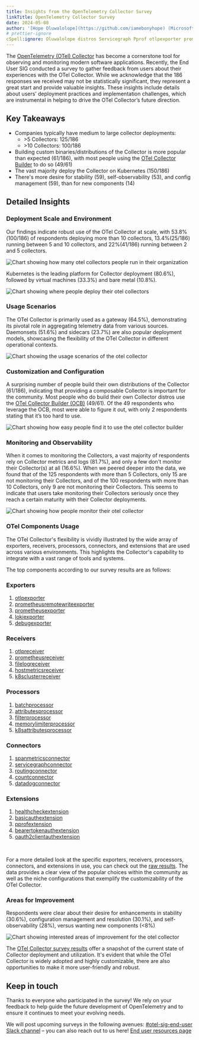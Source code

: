```yaml
---
title: Insights from the OpenTelemetry Collector Survey
linkTitle: OpenTelemetry Collector Survey
date: 2024-05-08
author: '[Hope Oluwalolope](https://github.com/iamebonyhope) (Microsoft)'
# prettier-ignore
cSpell:ignore: Oluwalolope distros Servicegraph Pprof otlpexporter prometheusremotewriteexporter prometheusexporter lokiexporter debugexporter otlpreceiver prometheusreceiver filelogreceiver hostmetricsreceiver sclusterreceiver
---
```


The [OpenTelemetry (OTel) Collector](https://opentelemetry.io/docs/collector/)
has become a cornerstone tool for observing and monitoring modern software
applications. Recently, the End User SIG conducted a survey to gather feedback
from users about their experiences with the OTel Collector. While we acknowledge
that the 186 responses we received may not be statistically significant, they
represent a great start and provide valuable insights. These insights include
details about users’ deployment practices and implementation challenges, which
are instrumental in helping to drive the OTel Collector’s future direction.

## Key Takeaways

- Companies typically have medium to large collector deployments:
  - \>5 Collectors: 125/186
  - \>10 Collectors: 100/186
- Building custom binaries/distributions of the Collector is more popular than
  expected (61/186), with most people using the
  [OTel Collector Builder](https://github.com/open-telemetry/opentelemetry-collector-builder)
  to do so (49/61)
- The vast majority deploy the Collector on Kubernetes (150/186)
- There's more desire for stability (59), self-observability (53), and config
  management (59), than for new components (14)

## Detailed Insights

### Deployment Scale and Environment

Our findings indicate robust use of the OTel Collector at scale, with
53.8%(100/186) of respondents deploying more than 10 collectors, 13.4%(25/186)
running between 5 and 10 collectors, and 22%(41/186) running between 2 and 5
collectors.

![Chart showing how many otel collectors people run in their organization](deployment-scale.png)

Kubernetes is the leading platform for Collector deployment (80.6%), followed by
virtual machines (33.3%) and bare metal (10.8%).

![Chart showing where people deploy their otel collectors](deployment-environment.png)

### Usage Scenarios

The OTel Collector is primarily used as a gateway (64.5%), demonstrating its
pivotal role in aggregating telemetry data from various sources. Daemonsets
(51.6%) and sidecars (23.7%) are also popular deployment models, showcasing the
flexibility of the OTel Collector in different operational contexts.

![Chart showing the usage scenarios of the otel collector](usage-scenarios.png)

### Customization and Configuration

A surprising number of people build their own distributions of the Collector
(61/186), indicating that providing a composable Collector is important for the
community. Most people who do build their own Collector distros use the
[OTel Collector Builder (OCB)](https://github.com/open-telemetry/opentelemetry-collector-builder)
(49/61). Of the 49 respondents who leverage the OCB, most were able to figure it
out, with only 2 respondents stating that it’s too hard to use.

![Chart showing how easy people find it to use the otel collector builder](ocb-usage.png)

### Monitoring and Observability

When it comes to monitoring the Collectors, a vast majority of respondents rely
on Collector metrics and logs (81.7%), and only a few don't monitor their
Collector(s) at all (16.6%). When we peered deeper into the data, we found that
of the 125 respondents with more than 5 Collectors, only 15 are not monitoring
their Collectors, and of the 100 respondents with more than 10 Collectors, only
9 are not monitoring their Collectors. This seems to indicate that users take
monitoring their Collectors seriously once they reach a certain maturity with
their Collector deployments.

![Chart showing how people monitor their otel collector](monitoring.png)

### OTel Components Usage

The OTel Collector's flexibility is vividly illustrated by the wide array of
exporters, receivers, processors, connectors, and extensions that are used
across various environments. This highlights the Collector's capability to
integrate with a vast range of tools and systems.

The top components according to our survey results are as follows:

### Exporters

1. [otlpexporter](https://github.com/open-telemetry/opentelemetry-collector/tree/main/exporter/otlpexporter)
2. [prometheusremotewriteexporter](https://github.com/open-telemetry/opentelemetry-collector-contrib/blob/main/exporter/prometheusremotewriteexporter/README.md)
3. [prometheusexporter](https://github.com/open-telemetry/opentelemetry-collector-contrib/blob/main/exporter/prometheusexporter/README.md)
4. [lokiexporter](https://github.com/open-telemetry/opentelemetry-collector-contrib/blob/main/exporter/lokiexporter/README.md)
5. [debugexporter](https://github.com/open-telemetry/opentelemetry-collector/tree/main/exporter/debugexporter)

### Receivers

1. [otlpreceiver](https://github.com/open-telemetry/opentelemetry-collector/tree/main/receiver/otlpreceiver)
2. [prometheusreceiver](https://github.com/open-telemetry/opentelemetry-collector-contrib/blob/main/receiver/prometheusreceiver/README.md)
3. [filelogreceiver](https://github.com/open-telemetry/opentelemetry-collector-contrib/tree/main/receiver/filelogreceiver)
4. [hostmetricsreceiver](https://github.com/open-telemetry/opentelemetry-collector-contrib/blob/main/receiver/hostmetricsreceiver/README.md)
5. [k8sclusterreceiver](https://github.com/open-telemetry/opentelemetry-collector-contrib/blob/main/receiver/k8sclusterreceiver/README.md)

### Processors

1. [batchprocessor](https://github.com/open-telemetry/opentelemetry-collector/tree/main/processor/batchprocessor)
2. [attributesprocessor](https://github.com/open-telemetry/opentelemetry-collector-contrib/blob/main/processor/attributesprocessor/README.md)
3. [filterprocessor](https://github.com/open-telemetry/opentelemetry-collector-contrib/blob/main/processor/filterprocessor/README.md)
4. [memorylimiterprocessor](https://github.com/open-telemetry/opentelemetry-collector/tree/main/processor/memorylimiterprocessor)
5. [k8sattributesprocessor](https://github.com/open-telemetry/opentelemetry-collector-contrib/blob/main/processor/k8sattributesprocessor/README.md)

### Connectors

1. [spanmetricsconnector](https://github.com/open-telemetry/opentelemetry-collector-contrib/blob/main/extension/spanmetricsprocessor/README.md)
2. [servicegraphconnector](https://github.com/open-telemetry/opentelemetry-collector-contrib/blob/main/extension/servicegraphprocessor/README.md)
3. [routingconnector](https://github.com/open-telemetry/opentelemetry-collector-contrib/blob/main/processor/routingprocessor/README.md)
4. [countconnector](https://github.com/open-telemetry/opentelemetry-collector-contrib/blob/main/extension/countprocessor/README.md)
5. [datadogconnector](https://github.com/open-telemetry/opentelemetry-collector-contrib/blob/main/exporter/datadogexporter/README.md)

### Extensions

1. [healthcheckextension](https://github.com/open-telemetry/opentelemetry-collector-contrib/blob/main/extension/healthcheckextension/README.md)
2. [basicauthextension](https://github.com/open-telemetry/opentelemetry-collector-contrib/blob/main/extension/basicauthextension/README.md)
3. [pprofextension](https://github.com/open-telemetry/opentelemetry-collector-contrib/blob/main/extension/pprofextension/README.md)
4. [bearertokenauthextension](https://github.com/open-telemetry/opentelemetry-collector-contrib/blob/main/extension/bearertokenauthextension/README.md)
5. [oauth2clientauthextension](https://github.com/open-telemetry/opentelemetry-collector-contrib/blob/main/extension/oauth2clientauthextension/README.md)

<br/>

For a more detailed look at the specific exporters, receivers, processors,
connectors, and extensions in use, you can check out the
[raw results](https://github.com/open-telemetry/sig-end-user/blob/main/end-user-surveys/otel-collector/otel-collector-survey.csv).
The data provides a clear view of the popular choices within the community as
well as the niche configurations that exemplify the customizability of the OTel
Collector.

### Areas for Improvement

Respondents were clear about their desire for enhancements in stability (30.6%),
configuration management and resolution (30.1%), and self-observability (28%),
versus wanting new components (<8%)

![Chart showing interested areas of improvement for the otel collector](areas-of-improvement.png)

The
[OTel Collector survey results](https://github.com/open-telemetry/sig-end-user/blob/main/end-user-surveys/otel-collector/otel-collector-survey.csv)
offer a snapshot of the current state of Collector deployment and utilization.
It's evident that while the OTel Collector is widely adopted and highly
customizable, there are also opportunities to make it more user-friendly and
robust.

## Keep in touch

Thanks to everyone who participated in the survey! We rely on your feedback to
help guide the future development of OpenTelemetry and to ensure it continues to
meet your evolving needs.

We will post upcoming surveys in the following avenues:
[#otel-sig-end-user Slack channel](https://cloud-native.slack.com/archives/C01RT3MSWGZ)
– you can also reach out to us here!
[End user resources page](https://opentelemetry.io/community/end-user/)

